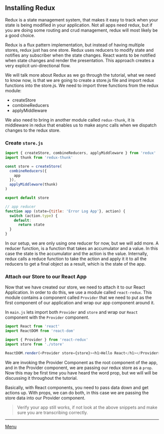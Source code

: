 ## Installing Redux

Redux is a state management system, that makes it easy to track when your 
state is being modified in your application. Not all apps need redux, but if you are doing some routing and crud management, redux will most likely be a good choice.

Redux is a flux pattern implementation, but instead of having multiple stores, redux just has one store. Redux uses reducers to modify state and notifies any subscriber when the state changes. React wants to be notified when state changes and render the presentation. This approach creates a very explicit uni-directional flow.

We will talk more about Redux as we go through the tutorial, what we need to know now, is that we are going to create a store.js file and import redux functions into the store.js. We need to import three functions from the redux module:

* createStore
* combineReducers
* applyMiddleware

We also need to bring in another module called `redux-thunk`, it is middleware in redux that enables us to make async calls when we dispatch changes to the redux store.

### Create `store.js`

``` js
import { createStore, combineReducers, applyMiddleware } from 'redux'
import thunk from 'redux-thunk'

const store = createStore(
  combineReducers({
    app
  }),
  applyMiddleware(thunk)
)

export default store

// app reducer 
function app (state={title: 'Error Log App'}, action) {
  switch (action.type) {
    default:
      return state
  }
}
```

In our setup, we are only using one reducer for now, but we will add more. A reducer function, is a function that takes an accumulator and a value. In this case the state is the accumulator and the action is the value. Internally, redux calls a reduce function to take the action and apply it it to all the reducers to get a final object as a result, which is the state of the app.

### Attach our Store to our React App

Now that we have created our store, we need to attach it to our React Application. In order to do this, we use a module called `react-redux`. This module contains a component called `Provider` that we need to put as the first component of our application and wrap our app component around it.

In `main.js` lets import both `Provider` and `store` and wrap our `React` component with the `Provider` component.

``` main.js
import React from 'react'
import ReactDOM from 'react-dom'

import { Provider } from 'react-redux'
import store from './store'

ReactDOM.render(<Provider store={store}><h1>Hello React</h1></Provider>, document.getElementById('app'))
```

We are invoking the Provider Component as the root component of the app, and in the Provider component, we are passing our redux store as a `prop`. Now this may be first time you have heard the word prop, but we will will be discussing it throughout the tutorial. 

Basically, with React components, you need to pass data down and get actions up. With props, we can do both, in this case we are passing the store data into our Provider component.

> Verify your app still works, if not look at the above snippets and make sure you are transcribing correctly.

---

[Menu](./?path=README.md:1:0)
